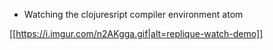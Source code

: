 * Watching the clojuresript compiler environment atom

[[https://i.imgur.com/n2AKgga.gif|alt=replique-watch-demo]]
